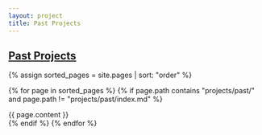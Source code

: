 ```yaml
---
layout: project
title: Past Projects
---
```


## <a href="/projects/past/">Past Projects</a>

<div class="row" markdown="0">

{% assign sorted_pages = site.pages | sort: "order" %}

{% for page in sorted_pages %}
  {% if page.path contains "projects/past/" and page.path != "projects/past/index.md" %}
    <div class="col-12">
      <div class="card">
          <div class="card-body">
              {{ page.content }}
          </div>
      </div>
    </div>
  {% endif %}
{% endfor %}

</div>
